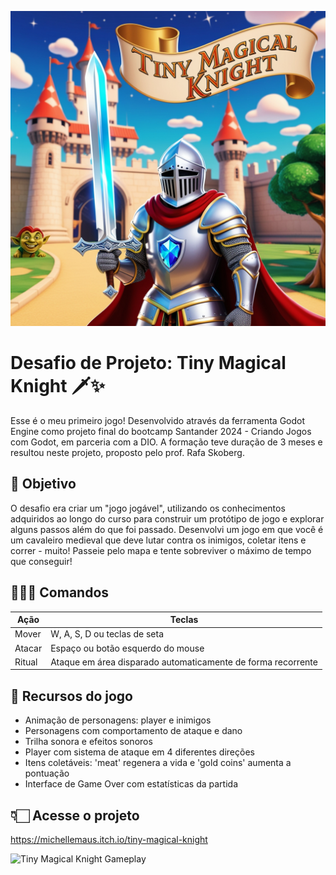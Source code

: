 ![Tiny Magical Knight](addons/images/Tiny_Magical_Knight.jpg)

# Desafio de Projeto: Tiny Magical Knight 🗡✨

Esse é o meu primeiro jogo! Desenvolvido através da ferramenta Godot Engine como projeto final do bootcamp Santander 2024 - Criando Jogos com Godot, em parceria com a DIO. A formação teve duração de 3 meses e resultou neste projeto, proposto pelo prof. Rafa Skoberg.

## 🎯 Objetivo 

O desafio era criar um "jogo jogável", utilizando os conhecimentos adquiridos ao longo do curso para construir um protótipo de jogo e explorar alguns passos além do que foi passado. Desenvolvi um jogo em que você é um cavaleiro medieval que deve lutar contra os inimigos, coletar itens e correr - muito! Passeie pelo mapa e tente sobreviver o máximo de tempo que conseguir!

## 👩🏻‍💻 Comandos 

| Ação          |   Teclas         |
| ------------- | ------------- |
| Mover         | W, A, S, D ou teclas de seta            |
| Atacar           | Espaço ou botão esquerdo do mouse           |
| Ritual         | Ataque em área disparado automaticamente de forma recorrente            |

## 👾 Recursos do jogo 

- Animação de personagens: player e inimigos
- Personagens com comportamento de ataque e dano
- Trilha sonora e efeitos sonoros
- Player com sistema de ataque em 4 diferentes direções
- Itens coletáveis: 'meat' regenera a vida e 'gold coins' aumenta a pontuação
- Interface de Game Over com estatísticas da partida


## 👇🏻 Acesse o projeto 

https://michellemaus.itch.io/tiny-magical-knight

![Tiny Magical Knight Gameplay](addons/images/Tiny_Magical_Knight_compressed.gif)